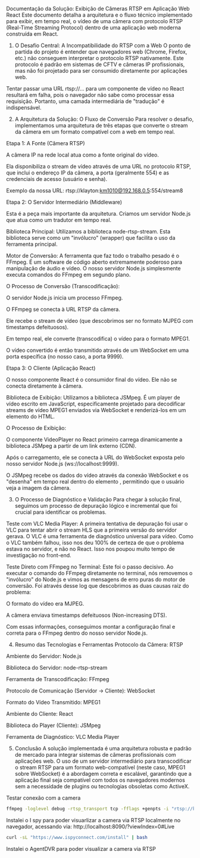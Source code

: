 Documentação da Solução: Exibição de Câmeras RTSP em Aplicação Web React
Este documento detalha a arquitetura e o fluxo técnico implementado para exibir, em tempo real, o vídeo de uma câmera com protocolo RTSP (Real-Time Streaming Protocol) dentro de uma aplicação web moderna construída em React.

1. O Desafio Central: A Incompatibilidade do RTSP com a Web
   O ponto de partida do projeto é entender que navegadores web (Chrome, Firefox, etc.) não conseguem interpretar o protocolo RTSP nativamente. Este protocolo é padrão em sistemas de CFTV e câmeras IP profissionais, mas não foi projetado para ser consumido diretamente por aplicações web.

Tentar passar uma URL rtsp://... para um componente de vídeo no React resultará em falha, pois o navegador não sabe como processar essa requisição. Portanto, uma camada intermediária de "tradução" é indispensável.

2. A Arquitetura da Solução: O Fluxo de Conversão
   Para resolver o desafio, implementamos uma arquitetura de três etapas que converte o stream da câmera em um formato compatível com a web em tempo real.

Etapa 1: A Fonte (Câmera RTSP)

A câmera IP na rede local atua como a fonte original do vídeo.

Ela disponibiliza o stream de vídeo através de uma URL no protocolo RTSP, que inclui o endereço IP da câmera, a porta (geralmente 554) e as credenciais de acesso (usuário e senha).

Exemplo da nossa URL: rtsp://klayton:km1010@192.168.0.5:554/stream8

Etapa 2: O Servidor Intermediário (Middleware)

Esta é a peça mais importante da arquitetura. Criamos um servidor Node.js que atua como um tradutor em tempo real.

Biblioteca Principal: Utilizamos a biblioteca node-rtsp-stream. Esta biblioteca serve como um "invólucro" (wrapper) que facilita o uso da ferramenta principal.

Motor de Conversão: A ferramenta que faz todo o trabalho pesado é o FFmpeg. É um software de código aberto extremamente poderoso para manipulação de áudio e vídeo. O nosso servidor Node.js simplesmente executa comandos do FFmpeg em segundo plano.

O Processo de Conversão (Transcodificação):

O servidor Node.js inicia um processo FFmpeg.

O FFmpeg se conecta à URL RTSP da câmera.

Ele recebe o stream de vídeo (que descobrimos ser no formato MJPEG com timestamps defeituosos).

Em tempo real, ele converte (transcodifica) o vídeo para o formato MPEG1.

O vídeo convertido é então transmitido através de um WebSocket em uma porta específica (no nosso caso, a porta 9999).

Etapa 3: O Cliente (Aplicação React)

O nosso componente React é o consumidor final do vídeo. Ele não se conecta diretamente à câmera.

Biblioteca de Exibição: Utilizamos a biblioteca JSMpeg. É um player de vídeo escrito em JavaScript, especificamente projetado para decodificar streams de vídeo MPEG1 enviados via WebSocket e renderizá-los em um elemento <canvas> do HTML.

O Processo de Exibição:

O componente VideoPlayer no React primeiro carrega dinamicamente a biblioteca JSMpeg a partir de um link externo (CDN).

Após o carregamento, ele se conecta à URL do WebSocket exposta pelo nosso servidor Node.js (ws://localhost:9999).

O JSMpeg recebe os dados do vídeo através da conexão WebSocket e os "desenha" em tempo real dentro do elemento <canvas>, permitindo que o usuário veja a imagem da câmera.

3. O Processo de Diagnóstico e Validação
   Para chegar à solução final, seguimos um processo de depuração lógico e incremental que foi crucial para identificar os problemas.

Teste com VLC Media Player: A primeira tentativa de depuração foi usar o VLC para tentar abrir o stream HLS que a primeira versão do servidor gerava. O VLC é uma ferramenta de diagnóstico universal para vídeo. Como o VLC também falhou, isso nos deu 100% de certeza de que o problema estava no servidor, e não no React. Isso nos poupou muito tempo de investigação no front-end.

Teste Direto com FFmpeg no Terminal: Este foi o passo decisivo. Ao executar o comando do FFmpeg diretamente no terminal, nós removemos o "invólucro" do Node.js e vimos as mensagens de erro puras do motor de conversão. Foi através desse log que descobrimos as duas causas raiz do problema:

O formato do vídeo era MJPEG.

A câmera enviava timestamps defeituosos (Non-increasing DTS).

Com essas informações, conseguimos montar a configuração final e correta para o FFmpeg dentro do nosso servidor Node.js.

4. Resumo das Tecnologias e Ferramentas
   Protocolo da Câmera: RTSP

Ambiente do Servidor: Node.js

Biblioteca do Servidor: node-rtsp-stream

Ferramenta de Transcodificação: FFmpeg

Protocolo de Comunicação (Servidor -> Cliente): WebSocket

Formato do Vídeo Transmitido: MPEG1

Ambiente do Cliente: React

Biblioteca do Player (Cliente): JSMpeg

Ferramenta de Diagnóstico: VLC Media Player

5. Conclusão
   A solução implementada é uma arquitetura robusta e padrão de mercado para integrar sistemas de câmeras profissionais com aplicações web. O uso de um servidor intermediário para transcodificar o stream RTSP para um formato web-compatível (neste caso, MPEG1 sobre WebSocket) é a abordagem correta e escalável, garantindo que a aplicação final seja compatível com todos os navegadores modernos sem a necessidade de plugins ou tecnologias obsoletas como ActiveX.

Testar conexão com a camera

```bash
ffmpeg -loglevel debug -rtsp_transport tcp -fflags +genpts -i "rtsp://klayton:km1010@192.168.0.5:554/stream8" -an -f null -
```

Instalei o I spy para poder visuarlizar a camera via RTSP localmente no navegador, acessando via:
http://localhost:8090/?viewIndex=0#Live

```bash
curl -sL "https://www.ispyconnect.com/install" | bash
```

Instalei o AgentDVR para poder visualizar a camera via RTSP
